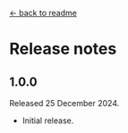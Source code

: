 [← back to readme](README.md)

# Release notes

## 1.0.0
Released 25 December 2024.

* Initial release.